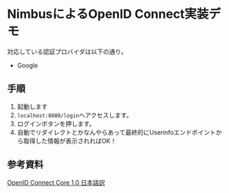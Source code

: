 # NimbusによるOpenID Connect実装デモ

対応している認証プロバイダは以下の通り。

* Google

## 手順

1. 起動します
2. `localhost:8080/login`へアクセスします。
3. ログインボタンを押します。
4. 自動でリダイレクトとかなんやらあって最終的にUserinfoエンドポイントから取得した情報が表示されればOK！

## 参考資料

[OpenID Connect Core 1.0 日本語訳](http://openid-foundation-japan.github.io/openid-connect-core-1_0.ja.html)